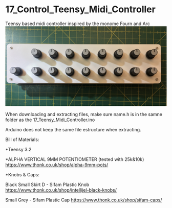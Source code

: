 # 17_Control_Teensy_Midi_Controller
Teensy based midi controller inspired by the monome Fourn and Arc
![My image](https://github.com/thopa/17_Control_Teensy_Midi_Controller/blob/master/Pictures/trimmed.jpg)

When downloading and extracting files, make sure name.h is in the samne folder as the 17_Teensy_Midi_Controller.ino

Arduino does not keep the same file estructure when extracting.

Bill of Materials:

*Teensy 3.2

*ALPHA VERTICAL 9MM POTENTIOMETER (tested with 25k&10k)
https://www.thonk.co.uk/shop/alpha-9mm-pots/

*Knobs & Caps:

Black Small Skirt D - Sifam Plastic Knob
https://www.thonk.co.uk/shop/intellijel-black-knobs/

Small Grey - Sifam Plastic Cap
https://www.thonk.co.uk/shop/sifam-caps/

 


